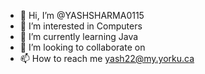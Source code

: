 - 👋 Hi, I’m @YASHSHARMA0115
- 👀 I’m interested in Computers
- 🌱 I’m currently learning Java
- 💞️ I’m looking to collaborate on 
- 📫 How to reach me yash22@my.yorku.ca



